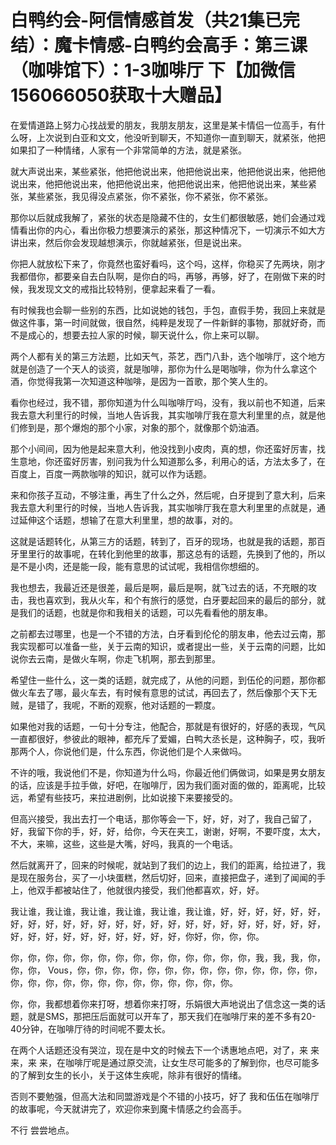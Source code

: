# 白鸭约会-阿信情感首发（共21集已完结）：魔卡情感-白鸭约会高手：第三课 （咖啡馆下）：1-3咖啡厅 下【加微信156066050获取十大赠品】

在爱情道路上努力心找战爱的朋友，我朋友朋友，这里是某卡情侣一位高手，有什么呀，上次说到白亚和文文，他没听到聊天，不知道你一直到聊天，就紧张，他把如果扣了一种情绪，人家有一个非常简单的方法，就是紧张。

就大声说出来，某些紧张，他把他说出来，他把他说出来，他把他说出来，他把他说出来，他把他说出来，他把他说出来，他把他说出来，他把他说出来，某些紧张，某些紧张，我见得没点紧张，你不紧张，你不紧张，你不紧张。

那你以后就成我解了，紧张的状态是隐藏不住的，女生们都很敏感，她们会通过戏情看出你的内心，看出你极力想要演示的紧张，那这种情况下，一切演示不如大方讲出来，然后你会发现越想演示，你就越紧张，但是说出来。

你把人就放松下来了，你竟然也蛮好看吗，这个吗，这样，你稳买了先两块，刚才我都借你，都要亲自去白队啊，是你白的吗，再够，再够，好了，在刚做下来的时候，我发现文文的戒指比较特别，便拿起来看了一看。

有时候我也会聊一些别的东西，比如说她的钱包，手包，直假手势，我回上来就是做这件事，第一时间就做，很自然，纯粹是发现了一件新鲜的事物，那就好奇，而不是成心的，想要去拉人家的时候，聊天说什么，你上来可以聊。

两个人都有关的第三方法题，比如天气，茶艺，西门八卦，选个咖啡厅，这个地方就是创造了一个天人的谈资，就是咖啡，那你为什么是喝咖啡，你为什么拿这个酒，你觉得我第一次知道这种咖啡，是因为一首歌，那个笑人生的。

看你也经过，我不错，那你知道为什么叫咖啡厅吗，没有，我以前也不知道，后来我去意大利里行的时候，当地人告诉我，其实咖啡厅我在意大利里里的点，就是他们修到是，那个爆炮的那个小家，对象的那个，就像那个奶油酒。

那个小间间，因为他是起来意大利，他没找到小皮肉，真的想，你还蛮好厉害，找生意地，你还蛮好厉害，别问我为什么知道那么多，利用心的话，方法太多了，在百度上，百度一两款咖啡的知识，就可以作为话题。

来和你孩子互动，不够注重，再生了什么之外，然后呢，白牙提到了意大利，后来我去意大利里行的时候，当地人告诉我，其实咖啡厅我在意大利里里的点就是，通过延伸这个话题，想输了在意大利里里，想的故事，对的。

这就是话题转化，从第三方的话题，转到了，百牙的现场，也就是我的话题，那百牙里里行的故事呢，在转化到他里的故事，那这总有的话题，先换到了他的，所以是不是小肉，还是能一段，能有意思的试试呢，我相信你想细的。

我也想去，我最近还是很差，最后是啊，最后是啊，就飞过去的话，不充眼的攻击，我也喜欢到，我从火车，和个有旅行的感觉，白牙要起回来的最后的部分，就是我们的话题，也就是你和我相关的话题，可以先看看他的朋友串。

之前都去过哪里，也是一个不错的方法，白牙看到伦伦的朋友串，他去过云南，那我实现都可以准备一些，关于云南的知识，或者提出一些，关于云南的问题，比如说你去云南，是做火车啊，你走飞机啊，那去到那里。

希望住一些什么，这一类的话题，就完成了，从他的问题，到伍伦的问题，那你都做火车去了哪，最火车去，有时候有意思的试试，再回去了，然后像那个天下无贼，是错了，我呢，不断的观察，他对话题的一颗度。

如果他对我的话题，一句十分专注，他配合，那就是有很好的，好感的表现，气风一直都很好，参彼此的眼神，都充斥了爱媚，白鸭大丞长是，这种胸子，哎，我听那两个人，你说他们是，什么东西，你说他们是个人来做吗。

不许的哦，我说他们不是，你知道为什么吗，你最近他们俩做词，如果是男女朋友的话，应该是手拉手做，好吧，在咖啡厅，因为我们面对面的做的，距离呢，比较远，希望有些技巧，来拉进剧例，比如说接下来要接受的。

但高兴接受，我出去打一个电话，那你等会一下，好，好，对了，我自己留了，好，我留下你的手，好，好，给你，今天在夹工，谢谢，好啊，不要吓度，太大，不大，来嘛，这些，这些是大嘴，好吗，我真的一个电话。

然后就离开了，回来的时候呢，就站到了我们的边上，我们的距离，给拉进了，我是现在服务台，买了一小块蛋糕，然后切好，回来，直接把盘子，递到了闻闻的手上，他双手都被站住了，他就很内接受，我们他都喜欢，好，好。

我让谁，我让谁，我让谁，我让谁，我让谁，我让谁，好，好，好，好，好，好，好，好，好，好，好，好，好，好，好，好，好，好，好，好，好，好，好，好，好，好，好，好，好，好，好，好，好，好，你好，你，你，你。

你，你，你，你，你，你，你，你，你，你，你，你，你，你，我，我，我，你，你，你， Vous，你，你，你，你，你，你，你，你，你，你，你，你，你，你，你，你，你，你，你，你，你，你，你，你，你，你，你。

你，你，我都想着你来打呀，想着你来打呀，乐娟很大声地说出了信念这一类的话题，就是SMS，那把压后面就可以开车了，那天我们在咖啡厅来的差不多有20-40分钟，在咖啡厅待的时间呢不要太长。

在两个人话题还没有哭泣，现在是中文的时候去下一个诱惠地点吧，对了，来 来 来，来 来，在咖啡厅呢是通过原交流，让女生尽可能多的了解到你，也尽可能多的了解到女生的长小，关于这体生疾呢，除非有很好的情绪。

否则不要勉强，但高大法和同盟游戏是个不错的小技巧，好了 我和伍伍在咖啡厅的故事呢，今天就讲完了，欢迎你来到魔卡情感之约会高手。

不行 尝尝地点。